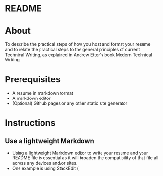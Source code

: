 # README
# About
To describe the practical steps of how you host and format your resume and to relate the practical steps to the general principles of current Technical Writing, as explained in Andrew Etter's book Modern Technical Writing.

# Prerequisites
- A resume in markdown format
- A markdown editor
- (Optional) Github pages or any other static site generator

# Instructions
## Use a lightweight Markdown
- Using a lightweight Markdown editor to write your resume and your README file is essential as it will broaden the compatibility of that file all across any devices and/or sites.
- One example is using StackEdit (
<!--stackedit_data:
eyJoaXN0b3J5IjpbMTgyNTMzMjQzNiwxNjYyMzIxOTQ0LC0zMj
kzNDU1NjksLTExNjkwMjM4MDEsMTUzNzczMTkzOSwxODIwNjYz
NjI2LC0yMDg4NzQ2NjEyXX0=
-->